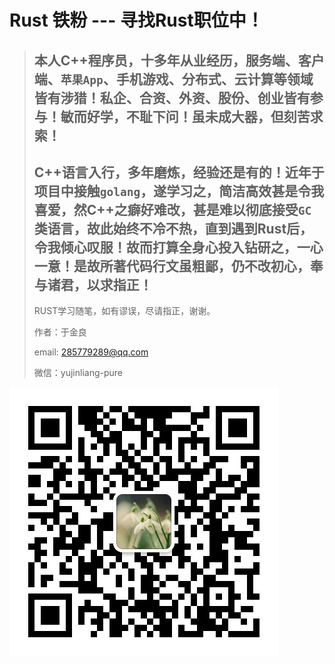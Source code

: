 #  Rust 铁粉 --- 寻找Rust职位中！
> 本人C++程序员，十多年从业经历，服务端、客户端、`苹果App`、手机游戏、分布式、云计算等领域皆有涉猎！私企、合资、外资、股份、创业皆有参与！敏而好学，不耻下问！虽未成大器，但刻苦求索！
>------------------------
> C++语言入行，多年磨炼，经验还是有的！近年于项目中接触`golang`，遂学习之，简洁高效甚是令我喜爱，然C++之癖好难改，甚是难以彻底接受`GC`类语言，故此始终不冷不热，直到遇到Rust后， 令我倾心叹服！故而打算全身心投入钻研之，一心一意！是故所著代码行文虽粗鄙，仍不改初心，奉与诸君，以求指正！
>------------------------
>  RUST学习随笔，如有谬误，尽请指正，谢谢。
>
>  作者：于金良
>
>  email: [285779289@qq.com](mailto:285779289@qq.com)
>
>  微信：yujinliang-pure
> 
>
![这是微信二维码图片](./mmqrcode1654076680683.png?raw=true )
